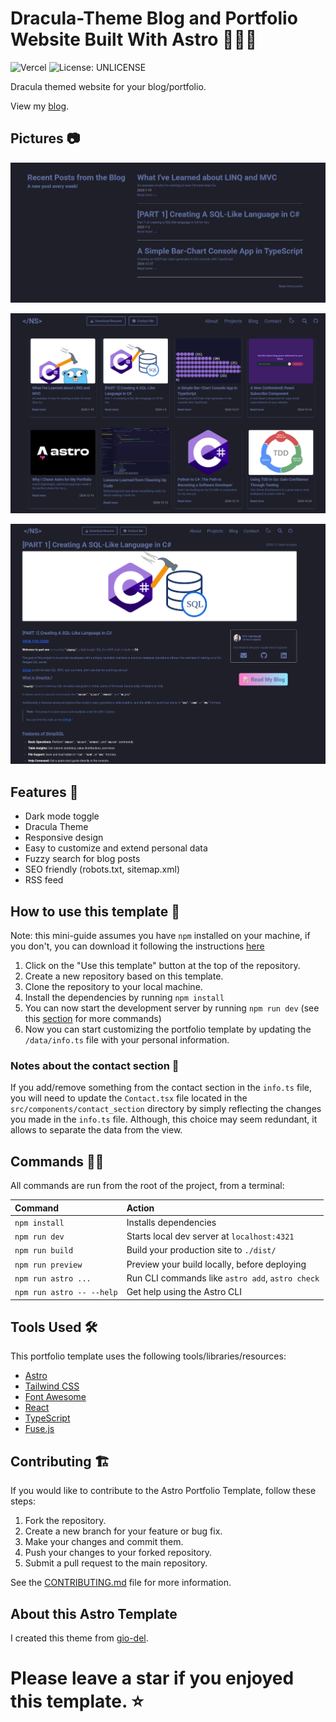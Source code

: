 # Dracula-Theme Blog and Portfolio Website Built With Astro 🧛‍♂️🦇

![Vercel](https://vercelbadge.vercel.app/api/sieep-coding/sieep-coding.github.io) ![License: UNLICENSE](https://img.shields.io/badge/License-UNLICENSE-blue.svg)

Dracula themed website for your blog/portfolio.

View my [blog](https://nickstambaugh.vercel.app/posts/).

## Pictures :camera:

![](https://github.com/Sieep-Coding/sieep-coding.github.io/blob/main/public/image2.png)

![](https://github.com/Sieep-Coding/sieep-coding.github.io/blob/main/public/image3.png)

![](https://github.com/Sieep-Coding/sieep-coding.github.io/blob/main/public/image4.png)

## Features :open_hands:

- Dark mode toggle
- Dracula Theme
- Responsive design
- Easy to customize and extend personal data
- Fuzzy search for blog posts
- SEO friendly (robots.txt, sitemap.xml)
- RSS feed

## How to use this template :toolbox:

Note: this mini-guide assumes you have `npm` installed on your machine, if you don't, you can download it following the instructions [here](https://docs.npmjs.com/downloading-and-installing-node-js-and-npm)

1. Click on the "Use this template" button at the top of the repository.
2. Create a new repository based on this template.
3. Clone the repository to your local machine.
4. Install the dependencies by running `npm install`
5. You can now start the development server by running `npm run dev` (see this [section](#16-commands-genie_man) for more commands)
6. Now you can start customizing the portfolio template by updating the `/data/info.ts` file with your personal information.

### Notes about the contact section :email:

If you add/remove something from the contact section in the `info.ts` file, you will need to update the `Contact.tsx` file located in the `src/components/contact_section` directory by simply reflecting the changes you made in the `info.ts` file. Although, this choice may seem redundant, it allows to separate the data from the view.

## Commands :genie_man:

All commands are run from the root of the project, from a terminal:

| Command                   | Action                                           |
| :------------------------ | :----------------------------------------------- |
| `npm install`             | Installs dependencies                            |
| `npm run dev`             | Starts local dev server at `localhost:4321`      |
| `npm run build`           | Build your production site to `./dist/`          |
| `npm run preview`         | Preview your build locally, before deploying     |
| `npm run astro ...`       | Run CLI commands like `astro add`, `astro check` |
| `npm run astro -- --help` | Get help using the Astro CLI                     |

## Tools Used :hammer_and_wrench:

This portfolio template uses the following tools/libraries/resources:

- [Astro](https://astro.build/)
- [Tailwind CSS](https://tailwindcss.com/)
- [Font Awesome](https://fontawesome.com/)
- [React](https://reactjs.org/)
- [TypeScript](https://www.typescriptlang.org/)
- [Fuse.js](https://fusejs.io/)

## Contributing :building_construction:

If you would like to contribute to the Astro Portfolio Template, follow these steps:

1. Fork the repository.
2. Create a new branch for your feature or bug fix.
3. Make your changes and commit them.
4. Push your changes to your forked repository.
5. Submit a pull request to the main repository.

See the [CONTRIBUTING.md](CONTRIBUTING.md) file for more information.

## About this Astro Template

I created this theme from [gio-del](https://github.com/gio-del/Astro-Theme-Astroway).

# Please leave a star if you enjoyed this template. ⭐
